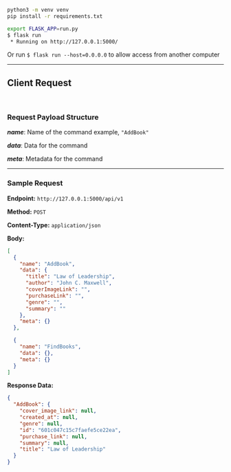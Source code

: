 ```sh
python3 -m venv venv
pip install -r requirements.txt

export FLASK_APP=run.py
$ flask run
 * Running on http://127.0.0.1:5000/

```

Or run `$ flask run --host=0.0.0.0` to allow access from another computer

---

## Client Request

<br>

### Request Payload Structure

_**name**_: Name of the command example, `"AddBook"`

_**data**_: Data for the command

_**meta**_: Metadata for the command

---

### Sample Request

**Endpoint:** `http://127.0.0.1:5000/api/v1`

**Method:** `POST`

**Content-Type:** `application/json`

**Body:**

```json
[
  {
    "name": "AddBook",
    "data": {
      "title": "Law of Leadership",
      "author": "John C. Maxwell",
      "coverImageLink": "",
      "purchaseLink": "",
      "genre": "",
      "summary": ""
    },
    "meta": {}
  },

  {
    "name": "FindBooks",
    "data": {},
    "meta": {}
  }
]
```

**Response Data:**

```json
{
  "AddBook": {
    "cover_image_link": null,
    "created_at": null,
    "genre": null,
    "id": "601c047c15c7faefe5ce22ea",
    "purchase_link": null,
    "summary": null,
    "title": "Law of Leadership"
  }
}
```
